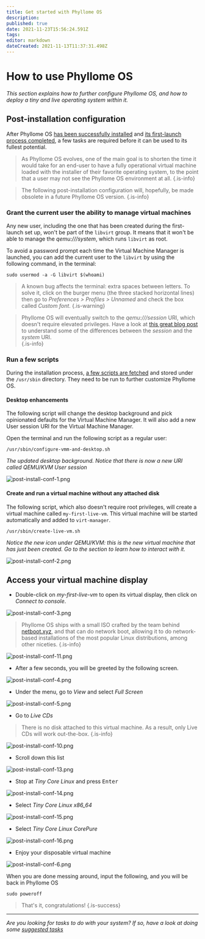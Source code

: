 ```yaml
---
title: Get started with Phyllome OS
description: 
published: true
date: 2021-11-23T15:56:24.591Z
tags: 
editor: markdown
dateCreated: 2021-11-13T11:37:31.498Z
---
```


# How to use Phyllome OS

*This section explains how to further configure Phyllome OS, and how to deploy a tiny and live operating system within it.*   

## Post-installation configuration

After Phyllome OS [has been successfully installed](/deploy/install) and [its first-launch process completed](/deploy/install#first-launch), a few tasks are required before it can be used to its fullest potential.

> As Phyllome OS evolves, one of the main goal is to shorten the time it would take for an end-user to have a fully operational virtual machine loaded with the installer of their favorite operating system, to the point that a user may not see the Phyllome OS environment
at all.
{.is-info}

> The following post-installation configuration will, hopefully, be made obsolete in a future Phyllome OS version. 
{.is-info}

### Grant the current user the ability to manage virtual machines

Any new user, including the one that has been created during the first-launch set up, won't be part of the `libvirt` group. It  means that it won't be able to manage the *qemu:///system*, which runs `libvirt` as root.

To avoid a password prompt each time the Virtual Machine Manager is launched, you can add the current user to the `libvirt` by using the following command, in the terminal:

```
sudo usermod -a -G libvirt $(whoami)
```
> A known bug affects the terminal: extra spaces between letters. To solve it, click on the burger menu (the three stacked horizontal lines) then go to *Preferences > Profiles > Unnamed* and check the box called *Custom font*. 
{.is-warning}

> Phyllome OS will eventually switch to the *qemu:///session* URI, which doesn't require elevated privileges. Have a look at [this great blog post](https://blog.wikichoon.com/2016/01/qemusystem-vs-qemusession.html) to understand some of the differences between the *session* and the *system* URI.  
{.is-info}

### Run a few scripts

During the installation process, [a few scripts are fetched](https://github.com/PhyllomeOS/phyllomeos/tree/main/post) and stored under the `/usr/sbin` directory. They need to be run to further customize Phyllome OS.

#### Desktop enhancements

The following script will change the desktop background and pick opinionated defaults for the Virtual Machine Manager. It will also add a new User session URI for the Virtual Machine Manager. 

Open the terminal and run the following script as a regular user:

```
/usr/sbin/configure-vmm-and-desktop.sh
```
*The updated desktop background. Notice that there is now a new URI called QEMU/KVM User session*

![post-install-conf-1.png](/post-launch/post-install-conf-1.png)

#### Create and run a virtual machine without any attached disk

The following script, which also doesn't require root privileges, will create a virtual machine called `my-first-live-vm`. This virtual machine will be started automatically and added to `virt-manager`.

```
/usr/sbin/create-live-vm.sh
```
*Notice the new icon under QEMU/KVM: this is the new virtual machine that has just been created. Go to the section to learn how to interact with it.*

![post-install-conf-2.png](/post-launch/post-install-conf-2.png)

## Access your virtual machine display

* Double-click on *my-first-live-vm* to open its virtual display, then click on *Connect to console*. 

![post-install-conf-3.png](/post-launch/post-install-conf-3.png)

> Phyllome OS ships with a small ISO crafted by the team behind [netboot.xyz](https://netboot.xyz/), and that can do network boot, allowing it to do network-based installations of the most popular Linux distributions, among other niceties.
{.is-info}

![post-install-conf-11.png](/post-launch/post-install-conf-11.png)

* After a few seconds, you will be greeted by the following screen.  

![post-install-conf-4.png](/post-launch/post-install-conf-4.png)

* Under the menu, go to *View* and select *Full Screen* 

![post-install-conf-5.png](/post-launch/post-install-conf-5.png)

* Go to *Live CDs*

> There is no disk attached to this virtual machine. As a result, only Live CDs will work out-the-box.
{.is-info}

![post-install-conf-10.png](/post-launch/post-install-conf-10.png)

* Scroll down this list

![post-install-conf-13.png](/post-launch/post-install-conf-13.png)

* Stop at *Tiny Core Linux* and press <kbd>Enter</kbd>

![post-install-conf-14.png](/post-launch/post-install-conf-14.png)

* Select *Tiny Core Linux x86_64*

![post-install-conf-15.png](/post-launch/post-install-conf-15.png)

* Select *Tiny Core Linux CorePure*

![post-install-conf-16.png](/post-launch/post-install-conf-16.png)

* Enjoy your disposable virtual machine 

![post-install-conf-6.png](/post-launch/post-install-conf-6.png)

When you are done messing around, input the following, and you will be back in Phyllome OS

```
sudo poweroff
```

> That's it, congratulations! 
{.is-success}

---

*Are you looking for tasks to do with your system? If so, have a look at doing some [suggested tasks](/gofurther)*

[^1]: Although, we very much encourage you to [hack it](https://github.com/PhyllomeOS/phyllomeos#how-to-hack-phyllome-os).